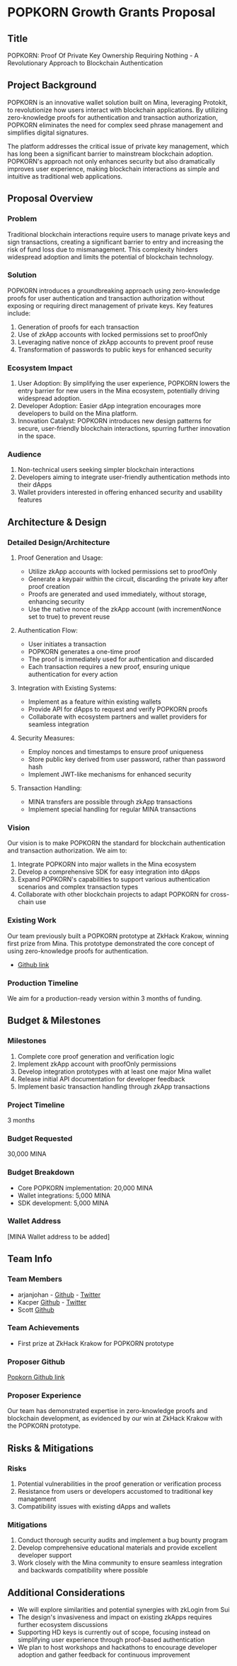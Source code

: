 # POPKORN Growth Grants Proposal

## Title

POPKORN: Proof Of Private Key Ownership Requiring Nothing - A Revolutionary Approach to Blockchain Authentication

## Project Background

POPKORN is an innovative wallet solution built on Mina, leveraging Protokit, to revolutionize how users interact with blockchain applications. By utilizing zero-knowledge proofs for authentication and transaction authorization, POPKORN eliminates the need for complex seed phrase management and simplifies digital signatures.

The platform addresses the critical issue of private key management, which has long been a significant barrier to mainstream blockchain adoption. POPKORN's approach not only enhances security but also dramatically improves user experience, making blockchain interactions as simple and intuitive as traditional web applications.

## Proposal Overview

### Problem

Traditional blockchain interactions require users to manage private keys and sign transactions, creating a significant barrier to entry and increasing the risk of fund loss due to mismanagement. This complexity hinders widespread adoption and limits the potential of blockchain technology.

### Solution

POPKORN introduces a groundbreaking approach using zero-knowledge proofs for user authentication and transaction authorization without exposing or requiring direct management of private keys. Key features include:

1. Generation of proofs for each transaction
2. Use of zkApp accounts with locked permissions set to proofOnly
3. Leveraging native nonce of zkApp accounts to prevent proof reuse
4. Transformation of passwords to public keys for enhanced security

### Ecosystem Impact

1. User Adoption: By simplifying the user experience, POPKORN lowers the entry barrier for new users in the Mina ecosystem, potentially driving widespread adoption.
2. Developer Adoption: Easier dApp integration encourages more developers to build on the Mina platform.
3. Innovation Catalyst: POPKORN introduces new design patterns for secure, user-friendly blockchain interactions, spurring further innovation in the space.

### Audience

1. Non-technical users seeking simpler blockchain interactions
2. Developers aiming to integrate user-friendly authentication methods into their dApps
3. Wallet providers interested in offering enhanced security and usability features

## Architecture & Design

### Detailed Design/Architecture

1. Proof Generation and Usage:
   - Utilize zkApp accounts with locked permissions set to proofOnly
   - Generate a keypair within the circuit, discarding the private key after proof creation
   - Proofs are generated and used immediately, without storage, enhancing security
   - Use the native nonce of the zkApp account (with incrementNonce set to true) to prevent reuse

2. Authentication Flow:
   - User initiates a transaction
   - POPKORN generates a one-time proof
   - The proof is immediately used for authentication and discarded
   - Each transaction requires a new proof, ensuring unique authentication for every action

3. Integration with Existing Systems:
   - Implement as a feature within existing wallets
   - Provide API for dApps to request and verify POPKORN proofs
   - Collaborate with ecosystem partners and wallet providers for seamless integration

4. Security Measures:
   - Employ nonces and timestamps to ensure proof uniqueness
   - Store public key derived from user password, rather than password hash
   - Implement JWT-like mechanisms for enhanced security

5. Transaction Handling:
   - MINA transfers are possible through zkApp transactions
   - Implement special handling for regular MINA transactions

### Vision

Our vision is to make POPKORN the standard for blockchain authentication and transaction authorization. We aim to:

1. Integrate POPKORN into major wallets in the Mina ecosystem
2. Develop a comprehensive SDK for easy integration into dApps
3. Expand POPKORN's capabilities to support various authentication scenarios and complex transaction types
4. Collaborate with other blockchain projects to adapt POPKORN for cross-chain use

### Existing Work

Our team previously built a POPKORN prototype at ZkHack Krakow, winning first prize from Mina. This prototype demonstrated the core concept of using zero-knowledge proofs for authentication.
- [Github link](https://github.com/private-key-black-box/frontend)


### Production Timeline

We aim for a production-ready version within 3 months of funding.

## Budget & Milestones

### Milestones

1. Complete core proof generation and verification logic
2. Implement zkApp account with proofOnly permissions
3. Develop integration prototypes with at least one major Mina wallet
4. Release initial API documentation for developer feedback
5. Implement basic transaction handling through zkApp transactions

### Project Timeline

3 months

### Budget Requested

30,000 MINA

### Budget Breakdown

- Core POPKORN implementation: 20,000 MINA
- Wallet integrations: 5,000 MINA
- SDK development: 5,000 MINA

### Wallet Address

[MINA Wallet address to be added]

## Team Info

### Team Members

- arjanjohan - [Github](https://github.com/arjanjohan) - [Twitter](https://twitter.com/arjanjohan)
- Kacper [Github](https://github.com/cleanerzkp) - [Twitter](https://twitter.com/0xcleaner)
- Scott [Github](https://github.com/tuddman)

### Team Achievements

- First prize at ZkHack Krakow for POPKORN prototype

### Proposer Github

[Popkorn Github link](https://github.com/private-key-black-box/frontend)

### Proposer Experience

Our team has demonstrated expertise in zero-knowledge proofs and blockchain development, as evidenced by our win at ZkHack Krakow with the POPKORN prototype.

## Risks & Mitigations

### Risks

1. Potential vulnerabilities in the proof generation or verification process
2. Resistance from users or developers accustomed to traditional key management
3. Compatibility issues with existing dApps and wallets

### Mitigations

1. Conduct thorough security audits and implement a bug bounty program
2. Develop comprehensive educational materials and provide excellent developer support
3. Work closely with the Mina community to ensure seamless integration and backwards compatibility where possible
      
## Additional Considerations
- We will explore similarities and potential synergies with zkLogin from Sui
- The design's invasiveness and impact on existing zkApps requires further ecosystem discussions
- Supporting HD keys is currently out of scope, focusing instead on simplifying user experience through proof-based authentication
- We plan to host workshops and hackathons to encourage developer adoption and gather feedback for continuous improvement
